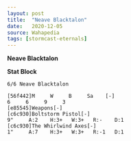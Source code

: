 ```yaml
---
layout: post
title:  "Neave Blacktalon"
date:   2020-12-05
source: Wahapedia
tags: [stormcast-eternals]
---
```


**Neave Blacktalon**

**Stat Block**
```
6/6 Neave Blacktalon
```

```
[56f442]M     W     B     Sa    [-]
6     6     9     3     
[e85545]Weapons[-]
[c6c930]Boltstorm Pistol[-]
9"     A:2    H:3+   W:3+   R:-    D:1   
[c6c930]The Whirlwind Axes[-]
1"     A:7    H:3+   W:3+   R:-1   D:1   
```


